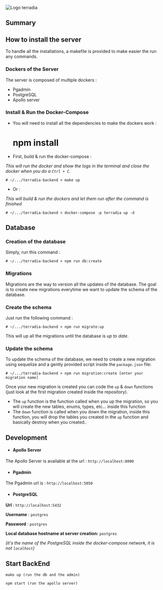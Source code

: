 ![Logo terradia](https://lh3.googleusercontent.com/-lNyFr6uZKvH9DKEpZSowznpXG-Oa83EJ14Pq77OyfG2VK8lqm6np8NF_Yj1F6_UDxCYxsf20ddU "Terradia")
## Summary

## How to install the server

To handle all the installations, a makefile is provided to make easier the run any commands.

### Dockers of the Server

The server is composed of multiple dockers :

- Pgadmin
- PostgreSQL
- Apollo server

### Install & Run the Docker-Compose

- You will need to install all the dependencies to make the dockers work :


    # npm install

- First, build & run the docker-compose :

*This will run the docker and show the logs in the terminal and close the docker when you do a `Ctrl + C`.*

    # ~/.../terradia-backend > make up

- Or :

*This will build & run the dockers and let them run after the command is finished*

    # ~/.../terradia-backend > docker-compose -p terradia up -d

## Database

### Creation of the database

Simply, run this command :

    # ~/.../terradia-backend > npm run db:create

### Migrations

Migrations are the way to version all the updates of the database. The goal is to create new migrations everytime we want to update the schema of the database.

### Create the schema

Just run the following command :

    # ~/.../terradia-backend > npm run migrate:up

This will up all the migrations until the database is *up to date*.

### Update the schema

To update the schema of the database, we need to create a new migration using sequelize and a gently provided script inside the `package.json` file:

    # ~/.../terradia-backend > npm run migration:create [enter your migration name]

Once your new migration is created you can code the `up` & `down` functions (just look at the first migration created inside the repository).

- The `up` function is the function called when you up the migration, so you will create the new tables, enums, types, etc... inside this function
- The `down` function is called when you down the migration, inside this function, you will drop the tables you created in the `up` function and basically destroy when you created..

## Development

- #### Apollo Server

The Apollo Server is available at the url : `http://localhost:8000`

- #### Pgadmin

The Pgadmin url is : `http://localhost:5050`

- #### PostgreSQL

**Url** : `http://localhost:5432`
 
**Username** : `postgres`

**Password** : `postgres`

**Local database hostname at server creation:** `postgres`

*(it's the name of the PostgreSQL inside the docker-compose network, it is not `localhost`)*

## Start BackEnd

    make up (run the db and the admin)
    
    npm start (run the apollo server)
